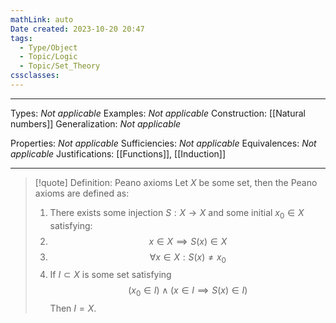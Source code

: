 ```yaml
---
mathLink: auto
Date created: 2023-10-20 20:47
tags:
  - Type/Object
  - Topic/Logic
  - Topic/Set_Theory
cssclasses:
---
```


---  

Types: _Not applicable_
Examples: _Not applicable_
Construction: [[Natural numbers]] 
Generalization: _Not applicable_

Properties: _Not applicable_
Sufficiencies: _Not applicable_
Equivalences: _Not applicable_
Justifications: [[Functions]], [[Induction]]

---

> [!quote] Definition: Peano axioms
> Let $X$ be some set, then the Peano axioms are defined as:
> 1. There exists some injection $S:X\to X$ and some initial $x_{0}\in X$ satisfying:
> 	1. $$x\in X\implies S(x)\in X$$
> 	2. $$\forall x\in X: S(x)\neq x_{0}$$
> 2. If $I\subset X$ is some set satisfying $$(x_{0}\in I)\land (x\in I\implies S(x)\in I)$$Then $I=X$.
> 


